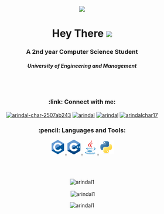 <div id="header" align="center">
  <img src="https://young.scot/media/1513/working_information_digtialcareermythbustersgif_001.jpg" width="300"/>
</div>
<div id="hi" align="center">
  <h1>
    Hey There
    <img src="https://media.giphy.com/media/hvRJCLFzcasrR4ia7z/giphy.gif" width="30px"/>
  </h1>
  </div>
<h3 align="center">A 2nd year Computer Science Student</h3>
<h5 align="center">University of Engineering and Management</h5>
<br>
</br>
<h3 align="center"> :link: Connect with me:</h3>
<p align="center">
<a href="https://linkedin.com/in/arindal-char-2507ab243" target="blank"><img align="center" src="https://raw.githubusercontent.com/rahuldkjain/github-profile-readme-generator/master/src/images/icons/Social/linked-in-alt.svg" alt="arindal-char-2507ab243" height="30" width="40" /></a>
<a href="https://stackoverflow.com/users/arindal" target="blank"><img align="center" src="https://raw.githubusercontent.com/rahuldkjain/github-profile-readme-generator/master/src/images/icons/Social/stack-overflow.svg" alt="arindal" height="30" width="40" /></a>
<a href="https://www.codechef.com/users/arindal" target="blank"><img align="center" src="https://cdn.jsdelivr.net/npm/simple-icons@3.1.0/icons/codechef.svg" alt="arindal" height="30" width="40" /></a>
<a href="https://www.hackerrank.com/arindalchar17" target="blank"><img align="center" src="https://raw.githubusercontent.com/rahuldkjain/github-profile-readme-generator/master/src/images/icons/Social/hackerrank.svg" alt="arindalchar17" height="30" width="40" /></a>
</p>

<h3 align="center"> :pencil: Languages and Tools:</h3>
<p align="center"> <a href="https://www.cprogramming.com/" target="_blank" rel="noreferrer"> <img src="https://raw.githubusercontent.com/devicons/devicon/master/icons/c/c-original.svg" alt="c" width="40" height="40"/> </a> <a href="https://www.w3schools.com/cpp/" target="_blank" rel="noreferrer"> <img src="https://raw.githubusercontent.com/devicons/devicon/master/icons/cplusplus/cplusplus-original.svg" alt="cplusplus" width="40" height="40"/> </a> <a href="https://www.java.com" target="_blank" rel="noreferrer"> <img src="https://raw.githubusercontent.com/devicons/devicon/master/icons/java/java-original.svg" alt="java" width="40" height="40"/> </a> <a href="https://www.python.org" target="_blank" rel="noreferrer"> <img src="https://raw.githubusercontent.com/devicons/devicon/master/icons/python/python-original.svg" alt="python" width="40" height="40"/> </a> </p>
<br>
</br>
<div id="badges" align="center">
<p>
<img align="center" src="https://github-readme-stats.vercel.app/api/top-langs?username=arindal1&show_icons=true&theme=dark&locale=en&layout=compact" alt="arindal1" />
</p>

<p>&nbsp;<img align="center" src="https://github-readme-stats.vercel.app/api?username=arindal1&show_icons=true&theme=dark&locale=en" alt="arindal1" /></p>
</div>
<p align="center"> <img src="https://komarev.com/ghpvc/?username=arindal1&label=Visitor%20Count&color=3800d1&style=flat-square" alt="arindal1" /> </p>

<!---
arindal1/arindal1 is a ✨ special ✨ repository because its `README.md` (this file) appears on your GitHub profile.
You can click the Preview link to take a look at your changes.
--->
